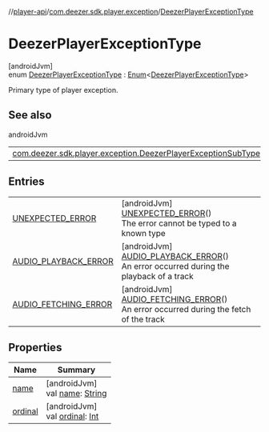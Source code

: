 //[player-api](../../../index.md)/[com.deezer.sdk.player.exception](../index.md)/[DeezerPlayerExceptionType](index.md)

# DeezerPlayerExceptionType

[androidJvm]\
enum [DeezerPlayerExceptionType](index.md) : [Enum](https://kotlinlang.org/api/latest/jvm/stdlib/kotlin/-enum/index.html)&lt;[DeezerPlayerExceptionType](index.md)&gt;

Primary type of player exception.

## See also

androidJvm

|                                                                                                               |     |
| ------------------------------------------------------------------------------------------------------------- | --- |
| [com.deezer.sdk.player.exception.DeezerPlayerExceptionSubType](../-deezer-player-exception-sub-type/index.md) |     |

## Entries

|                                                                         |                                                                                                                                                 |
| ----------------------------------------------------------------------- | ----------------------------------------------------------------------------------------------------------------------------------------------- |
| [UNEXPECTED_ERROR](-u-n-e-x-p-e-c-t-e-d_-e-r-r-o-r/index.md)            | [androidJvm]<br/>[UNEXPECTED_ERROR](-u-n-e-x-p-e-c-t-e-d_-e-r-r-o-r/index.md)()<br/>The error cannot be typed to a known type                   |
| [AUDIO_PLAYBACK_ERROR](-a-u-d-i-o_-p-l-a-y-b-a-c-k_-e-r-r-o-r/index.md) | [androidJvm]<br/>[AUDIO_PLAYBACK_ERROR](-a-u-d-i-o_-p-l-a-y-b-a-c-k_-e-r-r-o-r/index.md)()<br/>An error occurred during the playback of a track |
| [AUDIO_FETCHING_ERROR](-a-u-d-i-o_-f-e-t-c-h-i-n-g_-e-r-r-o-r/index.md) | [androidJvm]<br/>[AUDIO_FETCHING_ERROR](-a-u-d-i-o_-f-e-t-c-h-i-n-g_-e-r-r-o-r/index.md)()<br/>An error occurred during the fetch of the track  |

## Properties

| Name                                                                                                                              | Summary                                                                                                                                                                                                                               |
| --------------------------------------------------------------------------------------------------------------------------------- | ------------------------------------------------------------------------------------------------------------------------------------------------------------------------------------------------------------------------------------- |
| [name](../../com.deezer.sdk.player.model.context/-deezer-context-type/-f-l-o-w/index.md#-372974862%2FProperties%2F-1037426161)    | [androidJvm]<br/>val [name](../../com.deezer.sdk.player.model.context/-deezer-context-type/-f-l-o-w/index.md#-372974862%2FProperties%2F-1037426161): [String](https://kotlinlang.org/api/latest/jvm/stdlib/kotlin/-string/index.html) |
| [ordinal](../../com.deezer.sdk.player.model.context/-deezer-context-type/-f-l-o-w/index.md#-739389684%2FProperties%2F-1037426161) | [androidJvm]<br/>val [ordinal](../../com.deezer.sdk.player.model.context/-deezer-context-type/-f-l-o-w/index.md#-739389684%2FProperties%2F-1037426161): [Int](https://kotlinlang.org/api/latest/jvm/stdlib/kotlin/-int/index.html)    |
